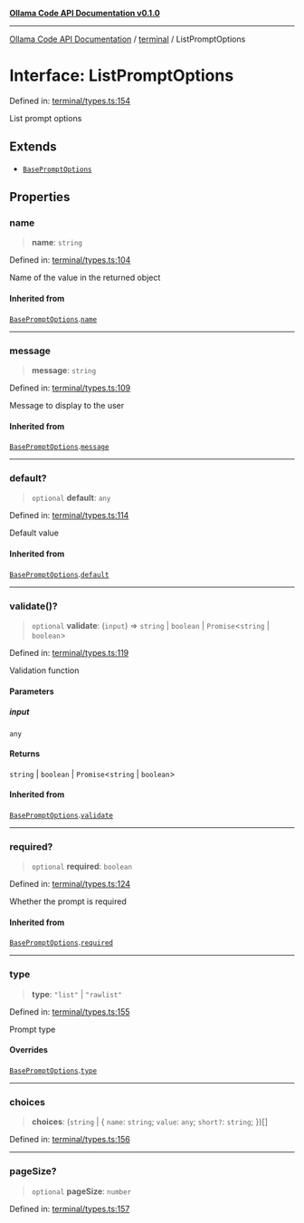 [**Ollama Code API Documentation v0.1.0**](../../README.md)

***

[Ollama Code API Documentation](../../modules.md) / [terminal](../README.md) / ListPromptOptions

# Interface: ListPromptOptions

Defined in: [terminal/types.ts:154](https://github.com/erichchampion/ollama-code/blob/f6c86092ceb05c9cf6b0f52863f31d0a214195fb/ollama-code/src/terminal/types.ts#L154)

List prompt options

## Extends

- [`BasePromptOptions`](BasePromptOptions.md)

## Properties

### name

> **name**: `string`

Defined in: [terminal/types.ts:104](https://github.com/erichchampion/ollama-code/blob/f6c86092ceb05c9cf6b0f52863f31d0a214195fb/ollama-code/src/terminal/types.ts#L104)

Name of the value in the returned object

#### Inherited from

[`BasePromptOptions`](BasePromptOptions.md).[`name`](BasePromptOptions.md#name)

***

### message

> **message**: `string`

Defined in: [terminal/types.ts:109](https://github.com/erichchampion/ollama-code/blob/f6c86092ceb05c9cf6b0f52863f31d0a214195fb/ollama-code/src/terminal/types.ts#L109)

Message to display to the user

#### Inherited from

[`BasePromptOptions`](BasePromptOptions.md).[`message`](BasePromptOptions.md#message)

***

### default?

> `optional` **default**: `any`

Defined in: [terminal/types.ts:114](https://github.com/erichchampion/ollama-code/blob/f6c86092ceb05c9cf6b0f52863f31d0a214195fb/ollama-code/src/terminal/types.ts#L114)

Default value

#### Inherited from

[`BasePromptOptions`](BasePromptOptions.md).[`default`](BasePromptOptions.md#default)

***

### validate()?

> `optional` **validate**: (`input`) => `string` \| `boolean` \| `Promise`\<`string` \| `boolean`\>

Defined in: [terminal/types.ts:119](https://github.com/erichchampion/ollama-code/blob/f6c86092ceb05c9cf6b0f52863f31d0a214195fb/ollama-code/src/terminal/types.ts#L119)

Validation function

#### Parameters

##### input

`any`

#### Returns

`string` \| `boolean` \| `Promise`\<`string` \| `boolean`\>

#### Inherited from

[`BasePromptOptions`](BasePromptOptions.md).[`validate`](BasePromptOptions.md#validate)

***

### required?

> `optional` **required**: `boolean`

Defined in: [terminal/types.ts:124](https://github.com/erichchampion/ollama-code/blob/f6c86092ceb05c9cf6b0f52863f31d0a214195fb/ollama-code/src/terminal/types.ts#L124)

Whether the prompt is required

#### Inherited from

[`BasePromptOptions`](BasePromptOptions.md).[`required`](BasePromptOptions.md#required)

***

### type

> **type**: `"list"` \| `"rawlist"`

Defined in: [terminal/types.ts:155](https://github.com/erichchampion/ollama-code/blob/f6c86092ceb05c9cf6b0f52863f31d0a214195fb/ollama-code/src/terminal/types.ts#L155)

Prompt type

#### Overrides

[`BasePromptOptions`](BasePromptOptions.md).[`type`](BasePromptOptions.md#type)

***

### choices

> **choices**: (`string` \| \{ `name`: `string`; `value`: `any`; `short?`: `string`; \})[]

Defined in: [terminal/types.ts:156](https://github.com/erichchampion/ollama-code/blob/f6c86092ceb05c9cf6b0f52863f31d0a214195fb/ollama-code/src/terminal/types.ts#L156)

***

### pageSize?

> `optional` **pageSize**: `number`

Defined in: [terminal/types.ts:157](https://github.com/erichchampion/ollama-code/blob/f6c86092ceb05c9cf6b0f52863f31d0a214195fb/ollama-code/src/terminal/types.ts#L157)
